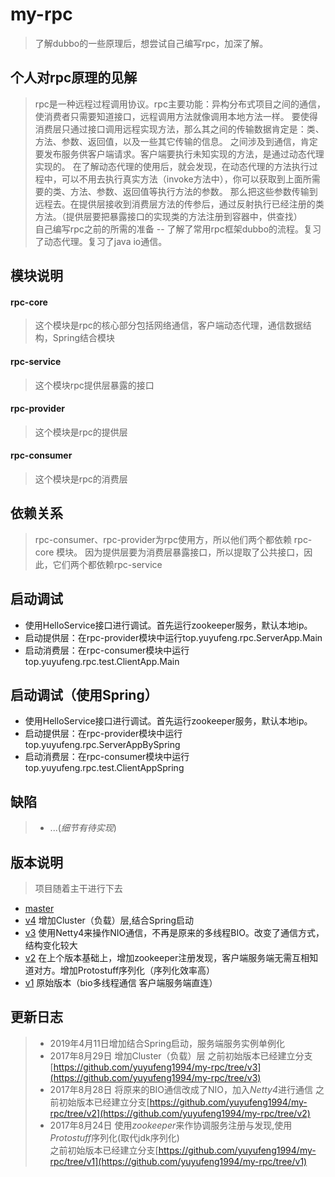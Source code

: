 # my-rpc  
>了解dubbo的一些原理后，想尝试自己编写rpc，加深了解。

个人对rpc原理的见解
---
>rpc是一种远程过程调用协议。rpc主要功能：异构分布式项目之间的通信，使消费者只需要知道接口，远程调用方法就像调用本地方法一样。
要使得消费层只通过接口调用远程实现方法，那么其之间的传输数据肯定是：类、方法、参数、返回值，以及一些其它传输的信息。
之间涉及到通信，肯定要发布服务供客户端请求。客户端要执行未知实现的方法，是通过动态代理实现的。
在了解动态代理的使用后，就会发现，在动态代理的方法执行过程中，可以不用去执行真实方法（invoke方法中），你可以获取到上面所需要的类、方法、参数、返回值等执行方法的参数。
那么把这些参数传输到远程去。在提供层接收到消费层方法的传参后，通过反射执行已经注册的类方法。（提供层要把暴露接口的实现类的方法注册到容器中，供查找）  
自己编写rpc之前的所需的准备
--
>了解了常用rpc框架dubbo的流程。复习了动态代理。复习了java io通信。

模块说明    
------
#### rpc-core
>这个模块是rpc的核心部分包括网络通信，客户端动态代理，通信数据结构，Spring结合模块
#### rpc-service  
>这个模块rpc提供层暴露的接口
####  rpc-provider  
>这个模块是rpc的提供层 
####  rpc-consumer
>这个模块是rpc的消费层 

依赖关系
---
>rpc-consumer、rpc-provider为rpc使用方，所以他们两个都依赖 rpc-core 模块。
因为提供层要为消费层暴露接口，所以提取了公共接口，因此，它们两个都依赖rpc-service


启动调试
--
* 使用HelloService接口进行调试。首先运行zookeeper服务，默认本地ip。
* 启动提供层：在rpc-provider模块中运行top.yuyufeng.rpc.ServerApp.Main
* 启动消费层：在rpc-consumer模块中运行top.yuyufeng.rpc.test.ClientApp.Main

启动调试（使用Spring）
--
* 使用HelloService接口进行调试。首先运行zookeeper服务，默认本地ip。
* 启动提供层：在rpc-provider模块中运行top.yuyufeng.rpc.ServerAppBySpring
* 启动消费层：在rpc-consumer模块中运行top.yuyufeng.rpc.test.ClientAppSpring

缺陷
--
>* ...(*细节有待实现*)

版本说明
--
 > 项目随着主干进行下去
* [master](https://github.com/yuyufeng1994/my-rpc/) 
* [v4](https://github.com/yuyufeng1994/my-rpc/) 增加Cluster（负载）层,结合Spring启动
* [v3](https://github.com/yuyufeng1994/my-rpc/tree/v3)  使用Netty4来操作NIO通信，不再是原来的多线程BIO。改变了通信方式，结构变化较大
* [v2](https://github.com/yuyufeng1994/my-rpc/tree/v2)  在上个版本基础上，增加zookeeper注册发现，客户端服务端无需互相知道对方。增加Protostuff序列化（序列化效率高）
* [v1](https://github.com/yuyufeng1994/my-rpc/tree/v1)  原始版本（bio多线程通信 客户端服务端直连）


更新日志
----
>* 2019年4月11日增加结合Spring启动，服务端服务实例单例化
>* 2017年8月29日 增加Cluster（负载）层
之前初始版本已经建立分支[https://github.com/yuyufeng1994/my-rpc/tree/v3](https://github.com/yuyufeng1994/my-rpc/tree/v3)  
>* 2017年8月28日 将原来的BIO通信改成了NIO，加入*Netty4*进行通信 
之前初始版本已经建立分支[https://github.com/yuyufeng1994/my-rpc/tree/v2](https://github.com/yuyufeng1994/my-rpc/tree/v2)  
>* 2017年8月24日 使用*zookeeper*来作协调服务注册与发现,使用*Protostuff*序列化(取代jdk序列化)  
之前初始版本已经建立分支[https://github.com/yuyufeng1994/my-rpc/tree/v1](https://github.com/yuyufeng1994/my-rpc/tree/v1)  

